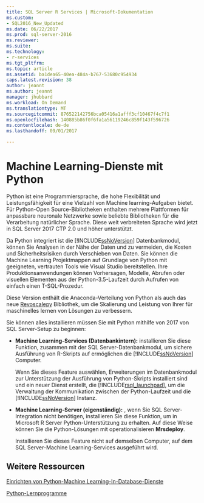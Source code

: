 ```yaml
---
title: SQL Server R Services | Microsoft-Dokumentation
ms.custom:
- SQL2016_New_Updated
ms.date: 06/22/2017
ms.prod: sql-server-2016
ms.reviewer: 
ms.suite: 
ms.technology:
- r-services
ms.tgt_pltfrm: 
ms.topic: article
ms.assetid: ba1dea65-40ea-484a-b767-53680c954934
caps.latest.revision: 38
author: jeannt
ms.author: jeannt
manager: jhubbard
ms.workload: On Demand
ms.translationtype: MT
ms.sourcegitcommit: 876522142756bca05416a1afff3cf10467f4c7f1
ms.openlocfilehash: 140885b86f0f6fa1a56119246c859f143f596726
ms.contentlocale: de-de
ms.lasthandoff: 09/01/2017

---
```

# <a name="machine-learning-services-with-python"></a>Machine Learning-Dienste mit Python

Python ist eine Programmiersprache, die hohe Flexibilität und Leistungsfähigkeit für eine Vielzahl von Machine learning-Aufgaben bietet. Für Python-Open Source-Bibliotheken enthalten mehrere Plattformen für anpassbare neuronale Netzwerke sowie beliebte Bibliotheken für die Verarbeitung natürlicher Sprache. Diese weit verbreiteten Sprache wird jetzt in SQL Server 2017 CTP 2.0 und höher unterstützt.

Da Python integriert ist die [!INCLUDE[ssNoVersion](../../includes/ssnoversion-md.md)] Datenbankmodul, können Sie Analysen in der Nähe der Daten und zu vermeiden, die Kosten und Sicherheitsrisiken durch Verschieben von Daten.  Sie können die Machine Learning Projektmappen auf Grundlage von Python mit geeigneten, vertrauten Tools wie Visual Studio bereitstellen. Ihre Produktionsanwendungen können Vorhersagen, Modelle, Abrufen oder visuellen Elementen aus der Python-3.5-Laufzeit durch Aufrufen von einfach einen T-SQL-Prozedur.

Diese Version enthält die Anaconda-Verteilung von Python als auch das neue [Revoscalepy](../python/what-is-revoscalepy.md) Bibliothek, um die Skalierung und Leistung von Ihrer für maschinelles lernen von Lösungen zu verbessern.

Sie können alles installieren müssen Sie mit Python mithilfe von 2017 von SQL Server-Setup zu beginnen:

+ **Machine Learning-Services (Datenbankintern):** installieren Sie diese Funktion, zusammen mit der SQL Server-Datenbankmodul, um sichere Ausführung von R-Skripts auf ermöglichen die [!INCLUDE[ssNoVersion](../../includes/ssnoversion-md.md)] Computer.
  
     Wenn Sie dieses Feature auswählen, Erweiterungen im Datenbankmodul zur Unterstützung der Ausführung von Python-Skripts installiert sind und ein neuer Dienst erstellt, die [!INCLUDE[rsql_launchpad](../../includes/rsql-launchpad-md.md)], um die Verwaltung der Kommunikation zwischen der Python-Laufzeit und die [!INCLUDE[ssNoVersion](../../includes/ssnoversion-md.md)] Instanz.

+ **Machine Learning-Server (eigenständig):** , wenn Sie SQL Server-Integration nicht benötigen, installieren Sie diese Funktion, um in Microsoft R Server Python-Unterstützung zu erhalten. Auf diese Weise können Sie die Python-Lösungen mit operationalisieren **Mrsdeploy**.
  
     Installieren Sie dieses Feature nicht auf demselben Computer, auf dem SQL Server-Machine Learning-Services ausgeführt wird.


## <a name="additional-resources"></a>Weitere Ressourcen

[Einrichten von Python-Machine Learning-In-Database-Dienste](setup-python-machine-learning-services.md)

[Python-Lernprogramme](../tutorials/sql-server-python-tutorials.md)

